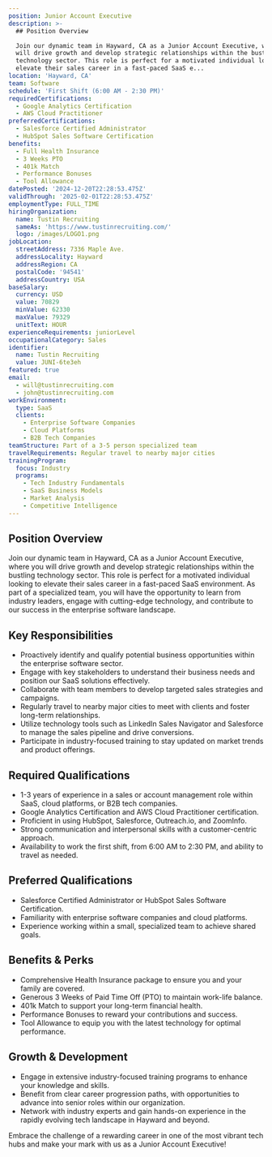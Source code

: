 ```yaml
---
position: Junior Account Executive
description: >-
  ## Position Overview

  Join our dynamic team in Hayward, CA as a Junior Account Executive, where you
  will drive growth and develop strategic relationships within the bustling
  technology sector. This role is perfect for a motivated individual looking to
  elevate their sales career in a fast-paced SaaS e...
location: 'Hayward, CA'
team: Software
schedule: 'First Shift (6:00 AM - 2:30 PM)'
requiredCertifications:
  - Google Analytics Certification
  - AWS Cloud Practitioner
preferredCertifications:
  - Salesforce Certified Administrator
  - HubSpot Sales Software Certification
benefits:
  - Full Health Insurance
  - 3 Weeks PTO
  - 401k Match
  - Performance Bonuses
  - Tool Allowance
datePosted: '2024-12-20T22:28:53.475Z'
validThrough: '2025-02-01T22:28:53.475Z'
employmentType: FULL_TIME
hiringOrganization:
  name: Tustin Recruiting
  sameAs: 'https://www.tustinrecruiting.com/'
  logo: /images/LOGO1.png
jobLocation:
  streetAddress: 7336 Maple Ave.
  addressLocality: Hayward
  addressRegion: CA
  postalCode: '94541'
  addressCountry: USA
baseSalary:
  currency: USD
  value: 70829
  minValue: 62330
  maxValue: 79329
  unitText: HOUR
experienceRequirements: juniorLevel
occupationalCategory: Sales
identifier:
  name: Tustin Recruiting
  value: JUNI-6te3eh
featured: true
email:
  - will@tustinrecruiting.com
  - john@tustinrecruiting.com
workEnvironment:
  type: SaaS
  clients:
    - Enterprise Software Companies
    - Cloud Platforms
    - B2B Tech Companies
teamStructure: Part of a 3-5 person specialized team
travelRequirements: Regular travel to nearby major cities
trainingProgram:
  focus: Industry
  programs:
    - Tech Industry Fundamentals
    - SaaS Business Models
    - Market Analysis
    - Competitive Intelligence
---
```




## Position Overview
Join our dynamic team in Hayward, CA as a Junior Account Executive, where you will drive growth and develop strategic relationships within the bustling technology sector. This role is perfect for a motivated individual looking to elevate their sales career in a fast-paced SaaS environment. As part of a specialized team, you will have the opportunity to learn from industry leaders, engage with cutting-edge technology, and contribute to our success in the enterprise software landscape.

## Key Responsibilities
- Proactively identify and qualify potential business opportunities within the enterprise software sector.
- Engage with key stakeholders to understand their business needs and position our SaaS solutions effectively.
- Collaborate with team members to develop targeted sales strategies and campaigns.
- Regularly travel to nearby major cities to meet with clients and foster long-term relationships.
- Utilize technology tools such as LinkedIn Sales Navigator and Salesforce to manage the sales pipeline and drive conversions.
- Participate in industry-focused training to stay updated on market trends and product offerings.

## Required Qualifications
- 1-3 years of experience in a sales or account management role within SaaS, cloud platforms, or B2B tech companies.
- Google Analytics Certification and AWS Cloud Practitioner certification.
- Proficient in using HubSpot, Salesforce, Outreach.io, and ZoomInfo.
- Strong communication and interpersonal skills with a customer-centric approach.
- Availability to work the first shift, from 6:00 AM to 2:30 PM, and ability to travel as needed.

## Preferred Qualifications
- Salesforce Certified Administrator or HubSpot Sales Software Certification.
- Familiarity with enterprise software companies and cloud platforms.
- Experience working within a small, specialized team to achieve shared goals.

## Benefits & Perks
- Comprehensive Health Insurance package to ensure you and your family are covered.
- Generous 3 Weeks of Paid Time Off (PTO) to maintain work-life balance.
- 401k Match to support your long-term financial health.
- Performance Bonuses to reward your contributions and success.
- Tool Allowance to equip you with the latest technology for optimal performance.

## Growth & Development
- Engage in extensive industry-focused training programs to enhance your knowledge and skills.
- Benefit from clear career progression paths, with opportunities to advance into senior roles within our organization.
- Network with industry experts and gain hands-on experience in the rapidly evolving tech landscape in Hayward and beyond.

Embrace the challenge of a rewarding career in one of the most vibrant tech hubs and make your mark with us as a Junior Account Executive!

